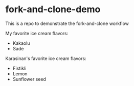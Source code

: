 # fork-and-clone-demo

This is a repo to demonstrate the fork-and-clone workflow

My favorite ice cream flavors:

- Kakaolu
- Sade

Karasinan's favorite ice cream flavors:

- Fistikli
- Lemon
- Sunflower seed